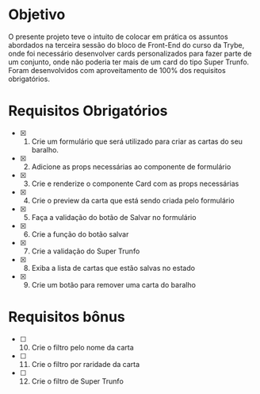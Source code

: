 # Objetivo
O presente projeto teve o intuito de colocar em prática os assuntos abordados na terceira sessão do bloco de Front-End do curso da Trybe, onde foi necessário desenvolver cards personalizados para fazer parte de um conjunto, onde não poderia ter mais de um card do tipo Super Trunfo.
Foram desenvolvidos com aproveitamento de 100% dos requisitos obrigatórios.

# Requisitos Obrigatórios
- [x] 1. Crie um formulário que será utilizado para criar as cartas do seu baralho.
- [x] 2. Adicione as props necessárias ao componente de formulário 
- [x] 3. Crie e renderize o componente Card com as props necessárias
- [x] 4. Crie o preview da carta que está sendo criada pelo formulário
- [x] 5. Faça a validação do botão de Salvar no formulário
- [x] 6. Crie a função do botão salvar
- [x] 7. Crie a validação do Super Trunfo
- [x] 8. Exiba a lista de cartas que estão salvas no estado
- [x] 9. Crie um botão para remover uma carta do baralho
# Requisitos bônus
- [ ] 10. Crie o filtro pelo nome da carta
- [ ] 11. Crie o filtro por raridade da carta
- [ ] 12. Crie o filtro de Super Trunfo
